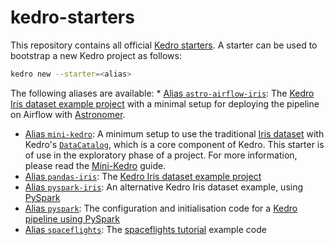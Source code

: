 # kedro-starters

This repository contains all official [Kedro starters](https://kedro.readthedocs.io/en/stable/02_get_started/06_starters.html). A starter can be used to bootstrap a new Kedro project as follows:

```bash
kedro new --starter=<alias>
```

The following aliases are available:
    * [Alias `astro-airflow-iris`](astro-airflow-iris): The [Kedro Iris dataset example project](https://kedro.readthedocs.io/en/stable/02_get_started/05_example_project.html) with a minimal setup for deploying the pipeline on Airflow with [Astronomer](https://www.astronomer.io/).
* [Alias `mini-kedro`](mini-kedro): A minimum setup to use the traditional [Iris dataset](https://www.kaggle.com/uciml/iris) with Kedro's [`DataCatalog`](https://kedro.readthedocs.io/en/stable/05_data/01_data_catalog.html), which is a core component of Kedro. This starter is of use in the exploratory phase of a project. For more information, please read the [Mini-Kedro](https://kedro.readthedocs.io/en/stable/04_kedro_project_setup/04_mini_kedro.html) guide.
* [Alias `pandas-iris`](pandas-iris): The [Kedro Iris dataset example project](https://kedro.readthedocs.io/en/stable/02_get_started/05_example_project.html)
* [Alias `pyspark-iris`](pyspark-iris): An alternative Kedro Iris dataset example, using [PySpark](https://kedro.readthedocs.io/en/stable/11_tools_integration/01_pyspark.html)
* [Alias `pyspark`](pyspark): The configuration and initialisation code for a [Kedro pipeline using PySpark](https://kedro.readthedocs.io/en/stable/11_tools_integration/01_pyspark.html)
* [Alias `spaceflights`](spaceflights): The [spaceflights tutorial](https://kedro.readthedocs.io/en/stable/03_tutorial/01_spaceflights_tutorial.html) example code
